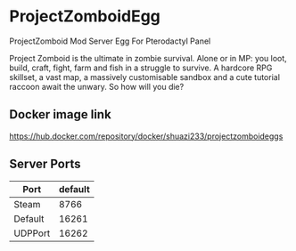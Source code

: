 # ProjectZomboidEgg
ProjectZomboid Mod Server Egg For Pterodactyl Panel

Project Zomboid is the ultimate in zombie survival. Alone or in MP: you loot, build, craft, fight, farm and fish in a struggle to survive. A hardcore RPG skillset, a vast map, a massively customisable sandbox and a cute tutorial raccoon await the unwary. So how will you die?

## Docker image link  
https://hub.docker.com/repository/docker/shuazi233/projectzomboideggs  
  
## Server Ports
| Port        | default |
|-------------|---------|
| Steam       | 8766    |
| Default     | 16261   |
| UDPPort     | 16262   |
